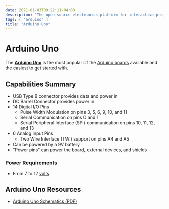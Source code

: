 ```yaml
---
date: 2021-01-03T09:22:11-04:00
description: "The open-source electronics platform for interactive projects and prototypes"
tags: [ "arduino" ]
title: "Arduino Uno"
---
```


# Arduino Uno

The [**Arduino Uno**](https://store.arduino.cc/usa/arduino-uno-rev3) is the most popular of the [Arduino boards](https://www.arduino.cc/en/Main/Products) available and the easiest to get started with.

## Capabilities Summary

* USB Type B connector provides data and power in
* DC Barrel Connector provides power in
* 14 Digital I/O Pins
	* Pulse Width Modulation on pins 3, 5, 6, 9, 10, and 11
	* Serial Communication on pins 0 and 1
	* Serial Peripheral Interface (SPI) communication on pins 10, 11, 12, and 13
* 6 Analog Input Pins
	* Two Wire Interface (TWI) support on pins A4 and A5
* Can be powered by a 9V battery
* "Power pins" can power the board, external devices, and shields

### Power Requirements

* From 7 to 12 [volts](electricity.md)

## Arduino Uno Resources

* [Arduino Uno Schematics (PDF)](https://content.arduino.cc/assets/UNO-TH_Rev3e_sch.pdf)
